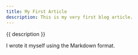 ```yaml
---
title: My First Article
description: This is my very first blog article.
---
```


{{ description }}

I wrote it myself using the Markdown format.